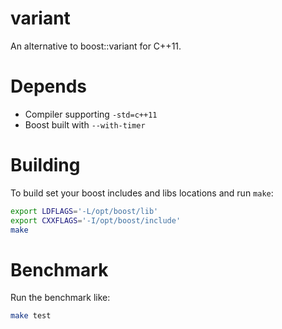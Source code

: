 # variant

An alternative to boost::variant for C++11.

# Depends

 - Compiler supporting `-std=c++11`
 - Boost built with `--with-timer`

# Building

To build set your boost includes and libs locations and run `make`:


```sh
export LDFLAGS='-L/opt/boost/lib'
export CXXFLAGS='-I/opt/boost/include'
make
```

# Benchmark

Run the benchmark like:

```sh
make test
```